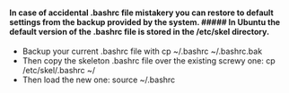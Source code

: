 #### In case of accidental .bashrc file mistakery you can restore to default settings from the backup provided by the system. ##### In Ubuntu the default version of the .bashrc file is stored in the /etc/skel directory.
- Backup your current .bashrc file with cp ~/.bashrc ~/.bashrc.bak
- Then copy the skeleton .bashrc file over the existing screwy one: cp /etc/skel/.bashrc ~/
- Then load the new one: source ~/.bashrc
